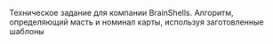 Техническое задание для компании BrainShells. Алгоритм, определяющий масть и номинал карты, используя заготовленные шаблоны
